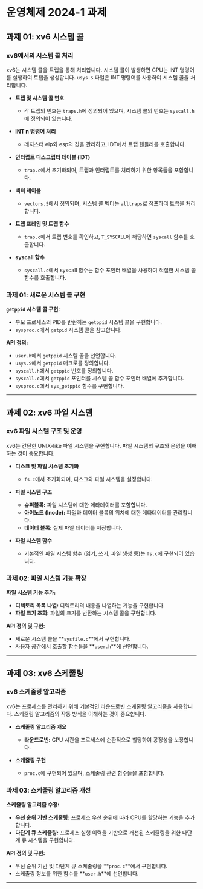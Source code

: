 # 운영체제 2024-1 과제

## 과제 01: xv6 시스템 콜

### xv6에서의 시스템 콜 처리

xv6는 시스템 콜을 트랩을 통해 처리합니다. 시스템 콜이 발생하면 CPU는 INT 명령어를 실행하여 트랩을 생성합니다. `usys.S` 파일은 INT 명령어를 사용하여 시스템 콜을 처리합니다.

- **트랩 및 시스템 콜 번호**
  - 각 트랩의 번호는 `traps.h`에 정의되어 있으며, 시스템 콜의 번호는 `syscall.h`에 정의되어 있습니다.

- **INT n 명령어 처리**
  - 레지스터 eip와 esp의 값을 관리하고, IDT에서 트랩 핸들러를 호출합니다.

- **인터럽트 디스크립터 테이블 (IDT)**
  - `trap.c`에서 초기화되며, 트랩과 인터럽트를 처리하기 위한 항목들을 포함합니다.

- **벡터 테이블**
  - `vectors.S`에서 정의되며, 시스템 콜 벡터는 `alltraps`로 점프하여 트랩을 처리합니다.

- **트랩 프레임 및 트랩 함수**
  - `trap.c`에서 트랩 번호를 확인하고, `T_SYSCALL`에 해당하면 `syscall` 함수를 호출합니다.

- **syscall 함수**
  - `syscall.c`에서 syscall 함수는 함수 포인터 배열을 사용하여 적절한 시스템 콜 함수를 호출합니다.

### 과제 01: 새로운 시스템 콜 구현

**`getppid` 시스템 콜 구현:**
- 부모 프로세스의 PID를 반환하는 `getppid` 시스템 콜을 구현합니다.
- `sysproc.c`에서 `getpid` 시스템 콜을 참고합니다.

**API 정의:**
- `user.h`에서 `getppid` 시스템 콜을 선언합니다.
- `usys.S`에서 `getppid` 매크로를 정의합니다.
- `syscall.h`에서 `getppid` 번호를 정의합니다.
- `syscall.c`에서 `getppid` 포인터를 시스템 콜 함수 포인터 배열에 추가합니다.
- `sysproc.c`에서 `sys_getppid` 함수를 구현합니다.

---

## 과제 02: xv6 파일 시스템

### xv6 파일 시스템 구조 및 운영

xv6는 간단한 UNIX-like 파일 시스템을 구현합니다. 파일 시스템의 구조와 운영을 이해하는 것이 중요합니다.

- **디스크 및 파일 시스템 초기화**
  - `fs.c`에서 초기화되며, 디스크와 파일 시스템을 설정합니다.

- **파일 시스템 구조**
  - **슈퍼블록:** 파일 시스템에 대한 메타데이터를 포함합니다.
  - **아이노드 (Inode):** 파일과 데이터 블록의 위치에 대한 메타데이터를 관리합니다.
  - **데이터 블록:** 실제 파일 데이터를 저장합니다.

- **파일 시스템 함수**
  - 기본적인 파일 시스템 함수 (읽기, 쓰기, 파일 생성 등)는 `fs.c`에 구현되어 있습니다.

### 과제 02: 파일 시스템 기능 확장

**파일 시스템 기능 추가:**
- **디렉토리 목록 나열:** 디렉토리의 내용을 나열하는 기능을 구현합니다.
- **파일 크기 조회:** 파일의 크기를 반환하는 시스템 콜을 구현합니다.

**API 정의 및 구현:**
- 새로운 시스템 콜을 **`sysfile.c`**에서 구현합니다.
- 사용자 공간에서 호출할 함수들을 **`user.h`**에 선언합니다.

---

## 과제 03: xv6 스케줄링

### xv6 스케줄링 알고리즘

xv6는 프로세스를 관리하기 위해 기본적인 라운드로빈 스케줄링 알고리즘을 사용합니다. 스케줄링 알고리즘의 작동 방식을 이해하는 것이 중요합니다.

- **스케줄링 알고리즘 개요**
  - **라운드로빈:** CPU 시간을 프로세스에 순환적으로 할당하여 공정성을 보장합니다.

- **스케줄링 구현**
  - `proc.c`에 구현되어 있으며, 스케줄링 관련 함수들을 포함합니다.

### 과제 03: 스케줄링 알고리즘 개선

**스케줄링 알고리즘 수정:**
- **우선 순위 기반 스케줄링:** 프로세스 우선 순위에 따라 CPU를 할당하는 기능을 추가합니다.
- **다단계 큐 스케줄링:** 프로세스 실행 이력을 기반으로 개선된 스케줄링을 위한 다단계 큐 시스템을 구현합니다.

**API 정의 및 구현:**
- 우선 순위 기반 및 다단계 큐 스케줄링을 **`proc.c`**에서 구현합니다.
- 스케줄링 정보를 위한 함수를 **`user.h`**에 선언합니다.

---
